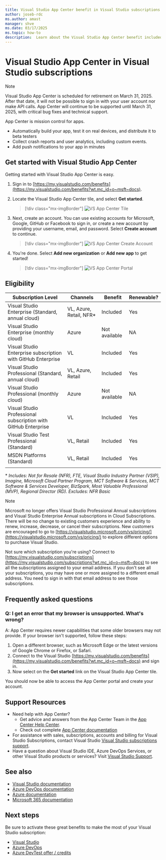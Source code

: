 ```yaml
---
title: Visual Studio App Center benefit in Visual Studio subscriptions
author: joseb-rdc
ms.author: amast
manager: shve
ms.date: 03/17/2025
ms.topic: how-to
description:  Learn about the Visual Studio App Center benefit included in Visual Studio subscriptions.
---
```


# Visual Studio App Center in Visual Studio subscriptions

> [!NOTE]
> Visual Studio App Center is scheduled for retirement on March 31, 2025. After that date, it will not be possible to sign in with your user account nor make API calls. App Center will continue to be supported until March 31, 2025, with critical bug fixes and technical support.

App Center is mission control for apps.

+ Automatically build your app, test it on real devices, and distribute it to beta testers
+ Collect crash reports and user analytics, including custom events.
+ Add push notifications to your app in minutes

## Get started with Visual Studio App Center

Getting started with Visual Studio App Center is easy.
1. Sign in to [https://my.visualstudio.com/benefits](https://my.visualstudio.com/benefits?wt.mc_id=o~msft~docs).

2. Locate the Visual Studio App Center tile, and select **Get started**.
    > [!div class="mx-imgBorder"]
    > ![VS App Center Tile](_img/vs-app-center/vs-app-center-tile.png "Screenshot of the Visual Studio App Center tile.  Get started button is highlighted.")

3. Next, create an account. You can use existing accounts for Microsoft, Google, GitHub or Facebook to sign in, or create a new account by providing your username, email, and password. Select **Create account** to continue.
    > [!div class="mx-imgBorder"]
    > ![VS App Center Create Account](_img/vs-app-center/vs-app-center-create-account.png "Screenshot of the new account creation dialog showing choices for sign in methods.")

4. You're done. Select **Add new organization** or **Add new app** to get started!
    > [!div class="mx-imgBorder"]
    > ![VS App Center Portal](_img/vs-app-center/vs-app-center-portal.png "Screenshot of the confirmation dialog.  The Add new app button is selected.")

## Eligibility

| Subscription Level |  Channels | Benefit | Renewable? |
|--------------------|-----------|---------|------------|
| Visual Studio Enterprise (Standard, annual cloud) | VL, Azure, Retail,  NFR* | Included | Yes |
| Visual Studio Enterprise (monthly cloud) | Azure | Not available | NA |
| Visual Studio Enterprise subscription with GitHub Enterprise | VL | Included | Yes |
| Visual Studio Professional (Standard, annual cloud) | VL, Azure, Retail | Included | Yes |
| Visual Studio Professional (monthly cloud) | Azure | Not available | NA |
| Visual Studio Professional subscription with GitHub Enterprise | VL | Included | Yes |
| Visual Studio Test Professional (Standard) | VL, Retail | Included | Yes |
| MSDN Platforms (Standard) | VL, Retail | Included | Yes |
||

\*  *Includes:  Not for Resale (NFR), FTE, Visual Studio Industry Partner (VSIP), Imagine, Microsoft Cloud Partner Program, MCT Software & Services, MCT Software & Services Developer, BizSpark, Most Valuable Professional (MVP), Regional Director (RD). Excludes:  NFR Basic*

> [!NOTE]
> Microsoft no longer offers Visual Studio Professional Annual subscriptions and Visual Studio Enterprise Annual subscriptions in Cloud Subscriptions. There will be no change to existing customers experience and ability to renew, increase, decrease, or cancel their subscriptions. New customers are encouraged to go to [https://visualstudio.microsoft.com/vs/pricing/](https://visualstudio.microsoft.com/vs/pricing/) to explore different options to purchase Visual Studio.

Not sure which subscription you're using? Connect to [https://my.visualstudio.com/subscriptions](https://my.visualstudio.com/subscriptions?wt.mc_id=o~msft~docs) to see all the subscriptions assigned to your email address. If you don't see all your subscriptions, you may have one or more assigned to a different email address. You need to sign in with that email address to see those subscriptions.

## Frequently asked questions

### Q:  I get an error that my browser is unsupported. What's wrong?

A:  App Center requires newer capabilities that some older browsers may not provide. If your browser isn't supported, follow these steps:
1. Open a different browser, such as Microsoft Edge or the latest versions of Google Chrome or Firefox, or Safari.
2. Connect to the Visual Studio [https://my.visualstudio.com/benefits](https://my.visualstudio.com/benefits?wt.mc_id=o~msft~docs) and sign in.
3. Now select on the **Get started** link on the Visual Studio App Center tile.

You should now be able to access the App Center portal and create your account.

## Support Resources

+ Need help with App Center?
  + Get advice and answers from the App Center Team in the [App Center Help Center](https://intercom.help/appcenter/).
  + Check out complete [App Center documentation](/appcenter/)
+ For assistance with sales, subscriptions, accounts and billing for Visual Studio Subscriptions, contact Visual Studio [Visual Studio subscriptions support](https://my.visualstudio.com/gethelp).
+ Have a question about Visual Studio IDE, Azure DevOps Services, or other Visual Studio products or services? Visit [Visual Studio Support](https://visualstudio.microsoft.com/support/).

## See also

+ [Visual Studio documentation](/visualstudio/)
+ [Azure DevOps documentation](/azure/devops/)
+ [Azure documentation](/azure/)
+ [Microsoft 365 documentation](/microsoft-365/)

## Next steps

Be sure to activate these great benefits to make the most of your Visual Studio subscription:
+ [Visual Studio](vs-ide-benefit.md)
+ [Azure DevOps](vs-azure-devops.md)
+ [Azure DevTest offer / credits](/azure/devtest/offer/)